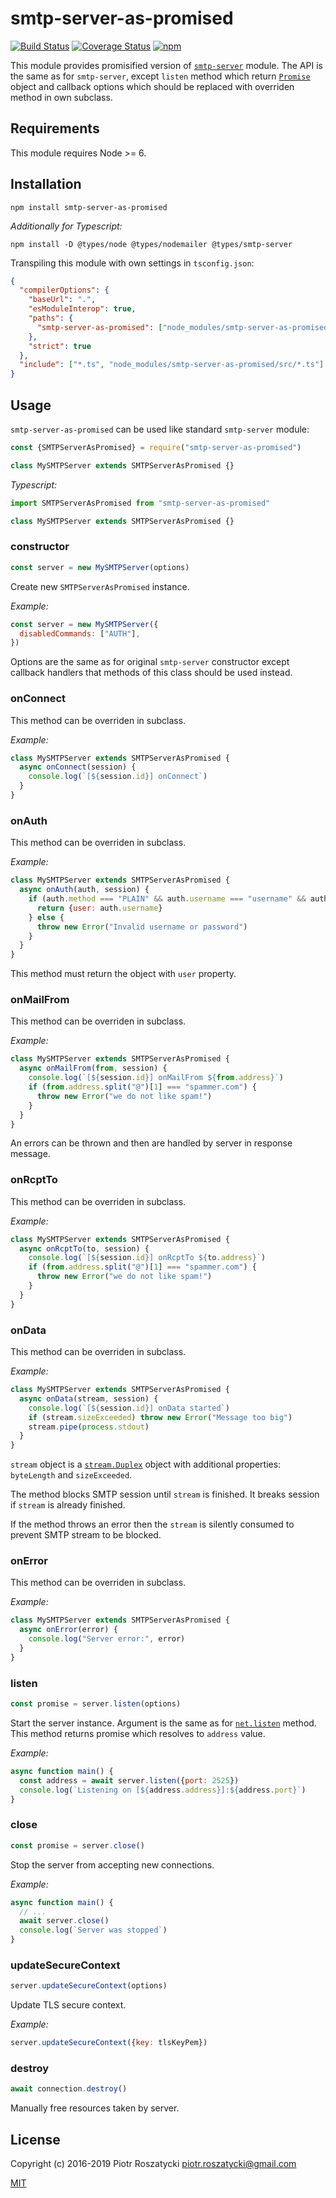 # smtp-server-as-promised

<!-- markdownlint-disable MD013 -->

[![Build Status](https://secure.travis-ci.org/dex4er/js-smtp-server-as-promised.svg)](http://travis-ci.org/dex4er/js-smtp-server-as-promised) [![Coverage Status](https://coveralls.io/repos/github/dex4er/js-smtp-server-as-promised/badge.svg)](https://coveralls.io/github/dex4er/js-smtp-server-as-promised) [![npm](https://img.shields.io/npm/v/smtp-server-as-promised.svg)](https://www.npmjs.com/package/smtp-server-as-promised)

<!-- markdownlint-enable MD013 -->

This module provides promisified version of
[`smtp-server`](https://www.npmjs.com/package/smtp-server) module. The API is
the same as for `smtp-server`, except `listen` method which return
[`Promise`](https://developer.mozilla.org/en-US/docs/Web/JavaScript/Reference/Global_Objects/Promise)
object and callback options which should be replaced with overriden method in
own subclass.

## Requirements

This module requires Node >= 6.

## Installation

```shell
npm install smtp-server-as-promised
```

_Additionally for Typescript:_

```shell
npm install -D @types/node @types/nodemailer @types/smtp-server
```

Transpiling this module with own settings in `tsconfig.json`:

```json
{
  "compilerOptions": {
    "baseUrl": ".",
    "esModuleInterop": true,
    "paths": {
      "smtp-server-as-promised": ["node_modules/smtp-server-as-promised/src/smtp-server-as-promised"]
    },
    "strict": true
  },
  "include": ["*.ts", "node_modules/smtp-server-as-promised/src/*.ts"]
}
```

## Usage

`smtp-server-as-promised` can be used like standard `smtp-server` module:

```js
const {SMTPServerAsPromised} = require("smtp-server-as-promised")

class MySMTPServer extends SMTPServerAsPromised {}
```

_Typescript:_

```ts
import SMTPServerAsPromised from "smtp-server-as-promised"

class MySMTPServer extends SMTPServerAsPromised {}
```

### constructor

```js
const server = new MySMTPServer(options)
```

Create new `SMTPServerAsPromised` instance.

_Example:_

```js
const server = new MySMTPServer({
  disabledCommands: ["AUTH"],
})
```

Options are the same as for original `smtp-server` constructor except callback
handlers that methods of this class should be used instead.

### onConnect

This method can be overriden in subclass.

_Example:_

```js
class MySMTPServer extends SMTPServerAsPromised {
  async onConnect(session) {
    console.log(`[${session.id}] onConnect`)
  }
}
```

### onAuth

This method can be overriden in subclass.

_Example:_

<!-- markdownlint-disable MD013 -->

```js
class MySMTPServer extends SMTPServerAsPromised {
  async onAuth(auth, session) {
    if (auth.method === "PLAIN" && auth.username === "username" && auth.password === "password") {
      return {user: auth.username}
    } else {
      throw new Error("Invalid username or password")
    }
  }
}
```

<!-- markdownlint-enable MD013 -->

This method must return the object with `user` property.

### onMailFrom

This method can be overriden in subclass.

_Example:_

```js
class MySMTPServer extends SMTPServerAsPromised {
  async onMailFrom(from, session) {
    console.log(`[${session.id}] onMailFrom ${from.address}`)
    if (from.address.split("@")[1] === "spammer.com") {
      throw new Error("we do not like spam!")
    }
  }
}
```

An errors can be thrown and then are handled by server in response message.

### onRcptTo

This method can be overriden in subclass.

_Example:_

```js
class MySMTPServer extends SMTPServerAsPromised {
  async onRcptTo(to, session) {
    console.log(`[${session.id}] onRcptTo ${to.address}`)
    if (from.address.split("@")[1] === "spammer.com") {
      throw new Error("we do not like spam!")
    }
  }
}
```

### onData

This method can be overriden in subclass.

_Example:_

<!-- markdownlint-disable MD013 -->

```js
class MySMTPServer extends SMTPServerAsPromised {
  async onData(stream, session) {
    console.log(`[${session.id}] onData started`)
    if (stream.sizeExceeded) throw new Error("Message too big")
    stream.pipe(process.stdout)
  }
}
```

<!-- markdownlint-enable MD013 -->

`stream` object is a
[`stream.Duplex`](https://nodejs.org/api/stream.html#stream_class_stream_duplex)
object with additional properties: `byteLength` and `sizeExceeded`.

The method blocks SMTP session until `stream` is finished. It breaks session if
`stream` is already finished.

If the method throws an error then the `stream` is silently consumed to
prevent SMTP stream to be blocked.

### onError

This method can be overriden in subclass.

_Example:_

```js
class MySMTPServer extends SMTPServerAsPromised {
  async onError(error) {
    console.log("Server error:", error)
  }
}
```

### listen

```js
const promise = server.listen(options)
```

Start the server instance. Argument is the same as for
[`net.listen`](https://nodejs.org/api/net.html#net_server_listen_options_callback)
method. This method returns promise which resolves to `address` value.

_Example:_

```js
async function main() {
  const address = await server.listen({port: 2525})
  console.log(`Listening on [${address.address}]:${address.port}`)
}
```

### close

```js
const promise = server.close()
```

Stop the server from accepting new connections.

_Example:_

```js
async function main() {
  // ...
  await server.close()
  console.log(`Server was stopped`)
}
```

### updateSecureContext

```js
server.updateSecureContext(options)
```

Update TLS secure context.

_Example:_

```js
server.updateSecureContext({key: tlsKeyPem})
```

### destroy

```js
await connection.destroy()
```

Manually free resources taken by server.

## License

Copyright (c) 2016-2019 Piotr Roszatycki <piotr.roszatycki@gmail.com>

[MIT](https://opensource.org/licenses/MIT)
